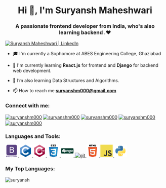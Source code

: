 <h1 align="center">Hi 👋, I'm Suryansh Maheshwari</h1>
<h3 align="center">A passionate frontend developer from India, who's also learning backend .❤️</h3>
<a href="https://www.linkedin.com/in/suryansh-maheshwari-341a641b7/"> 
    <img aling="left" alt="Suryansh Maheshwari | LinkedIn" width=35px
    src="https://img.icons8.com/fluent/2x/linkedin.png">
</a>

- 🎓 I'm currently a Sophomore at ABES Engineering College, Ghaziabad
- 🔎 I'm currently learning **React.js** for frontend and **Django** for backend web development.
- 🌱 I’m also learning Data Structures and Algorithms.

- 📫 How to reach me **suryanshm000@gmail.com**

<h3 align="left">Connect with me:</h3>
<p align="left">
<a href="https://www.codechef.com/users/suryanshm000" target="blank"><img align="center" src="https://cdn.jsdelivr.net/npm/simple-icons@3.1.0/icons/codechef.svg" alt="suryanshm000" height="30" width="40" /></a>
<a href="https://www.hackerrank.com/suryanshm000" target="blank"><img align="center" src="https://cdn.jsdelivr.net/npm/simple-icons@3.0.1/icons/hackerrank.svg" alt="suryanshm000" height="30" width="40" /></a>
<a href="https://codeforces.com/profile/suryanshm000" target="blank"><img align="center" src="https://cdn.jsdelivr.net/npm/simple-icons@3.0.1/icons/codeforces.svg" alt="suryanshm000" height="30" width="40" /></a>
<a href="https://www.leetcode.com/suryanshm000" target="blank"><img align="center" src="https://cdn.jsdelivr.net/npm/simple-icons@3.0.1/icons/leetcode.svg" alt="suryanshm000" height="30" width="40" /></a>
<a href="https://auth.geeksforgeeks.org/user/suryanshm000" target="blank"><img align="center" src="https://cdn.jsdelivr.net/npm/simple-icons@3.0.1/icons/geeksforgeeks.svg" alt="suryanshm000" height="30" width="40" /></a>
 
</p>

<h3 align="left">Languages and Tools:</h3>
<p align="left"> <a href="https://getbootstrap.com" target="_blank"> <img src="https://raw.githubusercontent.com/devicons/devicon/master/icons/bootstrap/bootstrap-plain-wordmark.svg" alt="bootstrap" width="40" height="40"/> </a> <a href="https://www.cprogramming.com/" target="_blank"> <img src="https://raw.githubusercontent.com/devicons/devicon/master/icons/c/c-original.svg" alt="c" width="40" height="40"/> </a> <a href="https://www.w3schools.com/cpp/" target="_blank"> <img src="https://raw.githubusercontent.com/devicons/devicon/master/icons/cplusplus/cplusplus-original.svg" alt="cplusplus" width="40" height="40"/> </a> <a href="https://www.w3schools.com/css/" target="_blank"> <img src="https://raw.githubusercontent.com/devicons/devicon/master/icons/css3/css3-original-wordmark.svg" alt="css3" width="40" height="40"/> </a> <a href="https://www.djangoproject.com/" target="_blank"> <img src="https://raw.githubusercontent.com/devicons/devicon/master/icons/django/django-original.svg" alt="django" width="40" height="40"/> </a> <a href="https://git-scm.com/" target="_blank"> <img src="https://www.vectorlogo.zone/logos/git-scm/git-scm-icon.svg" alt="git" width="40" height="40"/> </a> <a href="https://www.w3.org/html/" target="_blank"> <img src="https://raw.githubusercontent.com/devicons/devicon/master/icons/html5/html5-original-wordmark.svg" alt="html5" width="40" height="40"/> </a> <a href="https://developer.mozilla.org/en-US/docs/Web/JavaScript" target="_blank"> <img src="https://raw.githubusercontent.com/devicons/devicon/master/icons/javascript/javascript-original.svg" alt="javascript" width="40" height="40"/> </a> <a href="https://www.python.org" target="_blank"> <img src="https://raw.githubusercontent.com/devicons/devicon/master/icons/python/python-original.svg" alt="python" width="40" height="40"/> </a> </p>


 <h3>My Top Languages:</h3>

<p> <img src="https://github-readme-stats.vercel.app/api/top-langs/?username=suryanshm000&layout=compact" alt="suryansh" /> </p>
